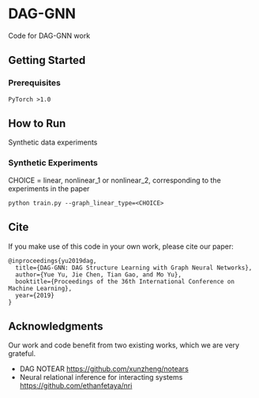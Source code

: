 # DAG-GNN

Code for DAG-GNN work

## Getting Started

### Prerequisites

```
PyTorch >1.0
```


## How to Run 

Synthetic data experiments 

### Synthetic Experiments

CHOICE = linear, nonlinear_1 or nonlinear_2, corresponding to the experiments in the paper

```
python train.py --graph_linear_type=<CHOICE>
```


## Cite

If you make use of this code in your own work, please cite our paper:

```
@inproceedings{yu2019dag,
  title={DAG-GNN: DAG Structure Learning with Graph Neural Networks},
  author={Yue Yu, Jie Chen, Tian Gao, and Mo Yu},
  booktitle={Proceedings of the 36th International Conference on Machine Learning},
  year={2019}
}
```


## Acknowledgments
Our work and code benefit from two existing works, which we are very grateful.

* DAG NOTEAR https://github.com/xunzheng/notears
* Neural relational inference for interacting systems https://github.com/ethanfetaya/nri



